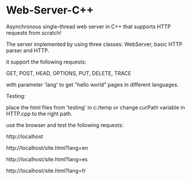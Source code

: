 # Web-Server-C++
Asynchronous single-thread web server in C++
that supports HTTP requests from scratch!

The server implemented by using three classes:
WebServer, basic HTTP parser and HTTP.

it support the following requests:

GET, POST, HEAD, OPTIONS, PUT, DELETE, TRACE

with parameter 'lang' to get "hello world" pages in different languages.

Testing:

place the html files from 'testing' in c:/temp
or change curPath variable in HTTP.cpp to the right path.

use the browser and test the following requests:

http://localhost

http://localhost/site.html?lang=en

http://localhost/site.html?lang=es

http://localhost/site.html?lang=fr
